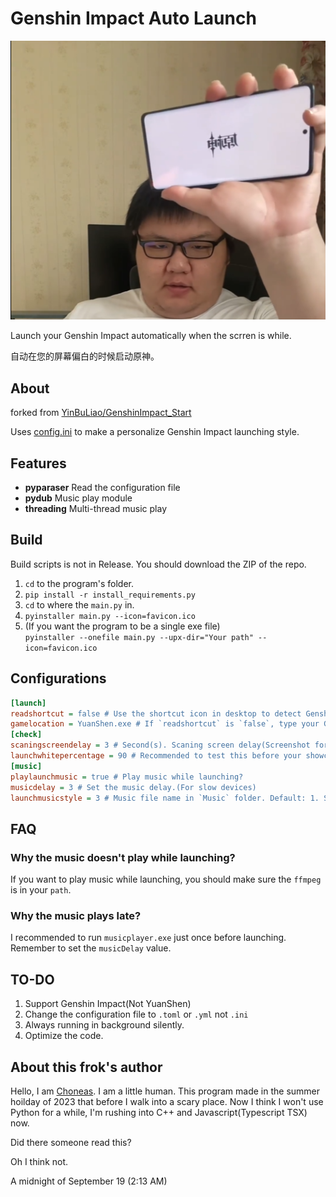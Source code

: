 # Genshin Impact Auto Launch
![Alt text](./RunningFiles/genshin_launch_meme.png)

Launch your Genshin Impact automatically when the scrren is while.

自动在您的屏幕偏白的时候启动原神。

## About

forked from
[YinBuLiao/GenshinImpact_Start](https://github.com/YinBuLiao/GenshinImpact_Start)

Uses [config.ini](.\config.ini) to make a personalize Genshin Impact launching style.

## Features
- **pyparaser** Read the configuration file
- **pydub** Music play module
- **threading** Multi-thread music play

## Build
Build scripts is not in Release. You should download the ZIP of the repo.
1. `cd` to the program's folder.
2. `pip install -r install_requirements.py`
3. `cd` to where the `main.py` in.
4. `pyinstaller main.py --icon=favicon.ico`
5. (If you want the program to be a single exe file)\
   `pyinstaller --onefile main.py --upx-dir="Your path" --icon=favicon.ico`
## Configurations

``` ini
[launch]
readshortcut = false # Use the shortcut icon in desktop to detect Genshin Impact's path?
gamelocation = YuanShen.exe # If `readshortcut` is `false`, type your Genshin Impact executeable file's path here.
[check]
scaningscreendelay = 3 # Second(s). Scaning screen delay(Screenshot for checking the white percentage) 
launchwhitepercentage = 90 # Recommended to test this before your showcase. It maybe > 100
[music]
playlaunchmusic = true # Play music while launching?
musicdelay = 3 # Set the music delay.(For slow devices)
launchmusicstyle = 3 # Music file name in `Music` folder. Default: 1. Shed a Light(Clip) 2. 门酱DDD's 原神启动(the program cover image) 3. Both
```

## FAQ
### Why the music doesn't play while launching?
If you want to play music while launching, you should make sure the `ffmpeg` is in your `path`.
### Why the music plays late?
I recommended to run `musicplayer.exe` just once before launching. Remember to set the `musicDelay` value.

## TO-DO
1. Support Genshin Impact(Not YuanShen)
2. Change the configuration file to `.toml` or `.yml` not `.ini`
3. Always running in background silently.
4. Optimize the code.

## About this frok's author
Hello, I am [Choneas](https://github.com/Choneas). I am a little human. This program made in the summer hoilday of 2023 that before I walk into a scary place. Now I think I won't use Python for a while, I'm rushing into C++ and Javascript(Typescript TSX) now.

Did there someone read this?

Oh I think not.

A midnight of September 19 (2:13 AM)

<!-- ## 如何下载ffmpeg且添加到环境变量中?
首先 从[BtbN/FFmpeg-Builds](https://github.com/BtbN/FFmpeg-Builds/releases/tag/latest)**中下载 ffmpeg-master-latest-win64-lgpl.zip 文件**然后解压到合适的位置**

![解压ffmpeg.zip](./FFmpegInstallHelp/unzip.png)

接着 按下 Windows 键 依次输入 p a t h 四个字母 打开环境变量配置

![打开环境变量配置](./FFmpegInstallHelp/openpathset.png)

在新窗口中 点击右下角的 环境变量 按钮

![打开环境变量配置窗口](./FFmpegInstallHelp/systeminfowindow.png)

请按照图片操作 如果需要放大 尝试 Ctrl + 鼠标滚轮 或者在项目 FFMpegInstallHelp 文件夹中打开image.png

![设置环境变量](./FFmpegInstallHelp/image.png)

测试: 按下 Win 键 + R 输入 `cmd` 点击确定

在弹出的窗口中 输入以下命令

`ffmpeg`

如果有一大串英文 说明安装成功 -->